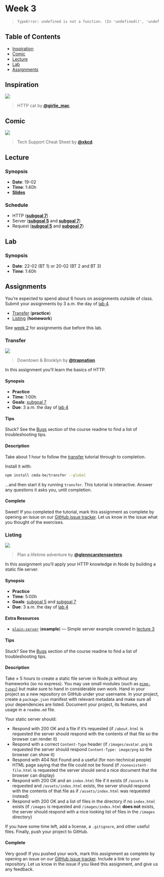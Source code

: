 # Week 3

> ```txt
> TypeError: undefined is not a function. (In 'undefined()', 'undefined' is undefined)
> ```

## Table of Contents

*   [Inspiration](#inspiration)
*   [Comic](#comic)
*   [Lecture](#lecture)
*   [Lab](#lab)
*   [Assignments](#assignments)

## Inspiration

[![][inspiration-cover]][inspiration-link]

> HTTP cat by [**@girlie_mac**][inspiration-author].

## Comic

[![][comic-cover]][comic-link]

> Tech Support Cheat Sheet by [**@xkcd**][comic-author].

## Lecture

### Synopsis

*   **Date**: 19-02
*   **Time**: 1:40h
*   [**Slides**][slides-lecture]

### Schedule

*   HTTP ([**subgoal 7**][s7])
*   Server ([**subgoal 5**][s5] and [**subgoal 7**][s7])
*   Request ([**subgoal 5**][s5] and [**subgoal 7**][s7])

## Lab

### Synopsis

*   **Date**: 22-02 (BT 1) or 20-02 (BT 2 and BT 3)
*   **Time**: 1:40h

<!--
*   **Slides**
-->

<!--
### Schedule

*   Alpha
*   Bravo
*   Charlie
-->

## Assignments

You’re expected to spend about 6 hours on assignments outside of class.
Submit your assignments by 3 a.m. the day of [lab 4][w4lab].

*   [Transfer](#transfer) (**practice**)
*   [Listing](#listing) (**homework**)

See [week 2][w2a] for assignments due before this lab.

### Transfer

[![][transfer-cover]][transfer-cover-source]

> Downtown & Brooklyn by [**@trapnation**][transfer-cover-author].

In this assignment you’ll learn the basics of HTTP.

#### Synopsis

*   **Practice**
*   **Time**: 1:00h
*   **Goals**: [subgoal 7][s7]
*   **Due**: 3 a.m. the day of [lab 4][w4lab]

<!--
#### Extra Resources

*   Alpha
*   Bravo
*   Charlie
-->

#### Tips

Stuck?  See the [Bugs][] section of the course readme to find a list of
troubleshooting tips.

#### Description

Take about 1 hour to follow the [transfer][] tutorial through to completion.

Install it with:

```sh
npm install cmda-be/transfer --global
```

…and then start it by running `transfer`.
This tutorial is interactive.
Answer any questions it asks you, until completion.

#### Complete

Sweet!  If you completed the tutorial, mark this assignment as complete by
opening an issue on our [GitHub issue tracker][transfer-issue].
Let us know in the issue what you thought of the exercises.

### Listing

[![][listing-cover]][listing-cover-source]

> Plan a lifetime adventure by [**@glenncarstenspeters**][listing-cover-author].

In this assignment you’ll apply your HTTP knowledge in Node by building a static
file server.

#### Synopsis

*   **Practice**
*   **Time**: 5:00h
*   **Goals**: [subgoal 5][s5] and [subgoal 7][s7]
*   **Due**: 3 a.m. the day of [lab 4][w4lab]

#### Extra Resources

*   [`plain-server`](examples/plain-server)
    (**example**)
    — Simple server example covered in [lecture 3][w3lec]

#### Tips

Stuck?  See the [Bugs][] section of the course readme to find a list of
troubleshooting tips.

#### Description

Take ± 5 hours to create a static file server in Node.js without any frameworks
(so no express).
You may use small modules (such as [`mime-types`][mime-types]) but make sure
to hand in considerable own work.
Hand in your project as a new repository on GitHub under your username.
In your project, create a `package.json` manifest with relevant metadata and
make sure all your dependencies are listed.
Document your project, its features, and usage in a `readme.md` file.

Your static server should:

*   Respond with 200 OK and a file if it’s requested (if `/about.html`
    is requested the server should respond with the contents of that file so
    the browser can render it)
*   Respond with a correct `Content-Type` header (if `/images/avatar.png`
    is requested the server should respond `Content-Type: image/png` so the
    browser can show it)
*   Respond with 404 Not Found and a useful (for non-technical people) HTML
    page saying that the file could not be found (if `/nonexistent-file.html`
    is requested the server should send a nice document that the browser can
    display)
*   Respond with 200 OK and an `index.html` file if it exists (if `/assets` is
    requested and `/assets/index.html` exists, the server should respond with
    the contents of that file as if `/assets/index.html` was requested instead)
*   Respond with 200 OK and a list of files in the directory if no `index.html`
    exists (if `/images` is requested and `/images/index.html` **does not**
    exists, the server should respond with a nice looking list of files in the
    `/images` directory)

If you have some time left, add a license, a `.gitignore`, and other useful
files.
Finally, push your project to GitHub.

#### Complete

Very good!  If you pushed your work, mark this assignment as complete by opening
an issue on our [GitHub issue tracker][listing-issue].
Include a link to your repository.
Let us know in the issue if you liked this assignment, and give us any feedback.

[bugs]: readme.md#bugs

[inspiration-cover]: https://http.cat/403

[inspiration-link]: https://http.cat

[inspiration-author]: https://twitter.com/girlie_mac

[comic-cover]: https://imgs.xkcd.com/comics/tech_support_cheat_sheet.png

[comic-link]: https://xkcd.com/627/

[comic-author]: https://xkcd.com

[slides-lecture]: https://docs.google.com/presentation/d/1Mf53VP-YNeTSSKIg0BlOALiGbGZ0LDvHC7-RTED89DY/edit?usp=sharing

[w4lab]: week-4.md#lab

[w2a]: week-2.md#assignments

[s5]: readme.md#subgoal-5

[s7]: readme.md#subgoal-7

[transfer]: https://github.com/cmda-be/transfer

[transfer-cover]: images/transfer.jpg

[transfer-cover-source]: https://unsplash.com/photos/XAqaeyzj3NM

[transfer-cover-author]: https://unsplash.com/@trapnation

[transfer-issue]: https://github.com/cmda-be/course-17-18/issues/new?title=Transfer%20assignment&labels=week-3%2Cweek-3%3Atransfer

[listing-cover]: images/listing.jpg

[listing-cover-source]: https://unsplash.com/photos/RLw-UC03Gwc

[listing-cover-author]: https://unsplash.com/@glenncarstenspeters

[listing-issue]: https://github.com/cmda-be/course-17-18/issues/new?title=Listing%20assignment&labels=week-3%2Cweek-3%3Alisting

[mime-types]: https://www.npmjs.com/package/mime-types

[w3lec]: #lecture

